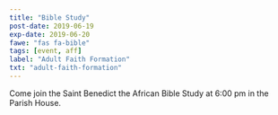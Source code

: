 ```yaml
---
title: "Bible Study"
post-date: 2019-06-19
exp-date: 2019-06-20
fawe: "fas fa-bible"
tags: [event, aff]
label: "Adult Faith Formation"
txt: "adult-faith-formation"
---
```

Come join the Saint Benedict the African Bible Study at 6:00 pm in the Parish House.